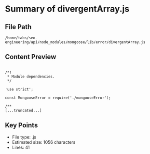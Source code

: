 # Summary of divergentArray.js
  
## File Path
`/home/tabs/seo-engineering/api/node_modules/mongoose/lib/error/divergentArray.js`

## Content Preview
```

/*!
 * Module dependencies.
 */

'use strict';

const MongooseError = require('./mongooseError');

/**
[...truncated...]
```

## Key Points
- File type: .js
- Estimated size: 1056 characters
- Lines: 41
